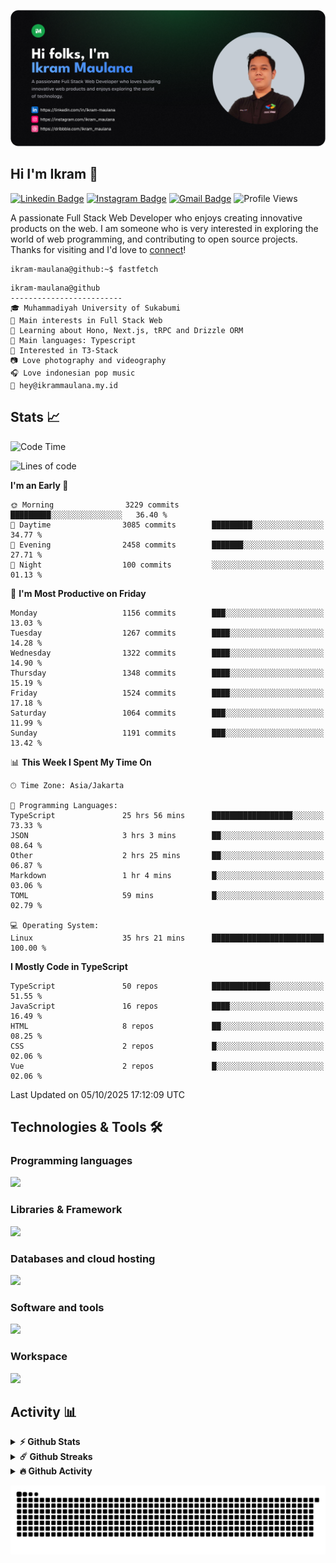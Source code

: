 ![IkramBanner](ikrambanner.png)

## Hi I'm Ikram 👋

[![Linkedin Badge](https://img.shields.io/badge/-ikram--maulana-blue?style=flat&logo=Linkedin&logoColor=white&link=https://links.ikrammaulana.my.id/s/linkedin)](https://links.ikrammaulana.my.id/s/linkedin)
[![Instagram Badge](https://img.shields.io/badge/-@ikram__maulana-purple?style=flat&logo=instagram&logoColor=white&link=https://links.ikrammaulana.my.id/s/instagram)](https://links.ikrammaulana.my.id/s/instagram)
[![Gmail Badge](https://img.shields.io/badge/-ikrammaulana-c14438?style=flat&logo=Gmail&logoColor=white&link=https://links.ikrammaulana.my.id/s/email)](mailto:hey@ikram.is-a.dev)
![Profile Views](https://komarev.com/ghpvc/?username=Ikram-Maulana)

A passionate Full Stack Web Developer who enjoys creating innovative products on the web. I am someone who is very interested in exploring the world of web programming, and contributing to open source projects. Thanks for visiting and I'd love to [connect](https://links.ikrammaulana.my.id/s/linkedin)!

```console
ikram-maulana@github:~$ fastfetch
```

```console
ikram-maulana@github
-------------------------
🎓 Muhammadiyah University of Sukabumi
🔎 Main interests in Full Stack Web
🌱 Learning about Hono, Next.js, tRPC and Drizzle ORM
🌟 Main languages: Typescript
🚩 Interested in T3-Stack
📷 Love photography and videography
🎧 Love indonesian pop music
📧 hey@ikrammaulana.my.id
```

## Stats 📈

<!--START_SECTION:waka-->
![Code Time](http://img.shields.io/badge/Code%20Time-2%2C961%20hrs%2037%20mins-blue)

![Lines of code](https://img.shields.io/badge/From%20Hello%20World%20I%27ve%20Written-12.0%20million%20lines%20of%20code-blue)

**I'm an Early 🐤** 

```text
🌞 Morning                3229 commits        █████████░░░░░░░░░░░░░░░░   36.40 % 
🌆 Daytime                3085 commits        █████████░░░░░░░░░░░░░░░░   34.77 % 
🌃 Evening                2458 commits        ███████░░░░░░░░░░░░░░░░░░   27.71 % 
🌙 Night                  100 commits         ░░░░░░░░░░░░░░░░░░░░░░░░░   01.13 % 
```
📅 **I'm Most Productive on Friday** 

```text
Monday                   1156 commits        ███░░░░░░░░░░░░░░░░░░░░░░   13.03 % 
Tuesday                  1267 commits        ████░░░░░░░░░░░░░░░░░░░░░   14.28 % 
Wednesday                1322 commits        ████░░░░░░░░░░░░░░░░░░░░░   14.90 % 
Thursday                 1348 commits        ████░░░░░░░░░░░░░░░░░░░░░   15.19 % 
Friday                   1524 commits        ████░░░░░░░░░░░░░░░░░░░░░   17.18 % 
Saturday                 1064 commits        ███░░░░░░░░░░░░░░░░░░░░░░   11.99 % 
Sunday                   1191 commits        ███░░░░░░░░░░░░░░░░░░░░░░   13.42 % 
```


📊 **This Week I Spent My Time On** 

```text
🕑︎ Time Zone: Asia/Jakarta

💬 Programming Languages: 
TypeScript               25 hrs 56 mins      ██████████████████░░░░░░░   73.33 % 
JSON                     3 hrs 3 mins        ██░░░░░░░░░░░░░░░░░░░░░░░   08.64 % 
Other                    2 hrs 25 mins       ██░░░░░░░░░░░░░░░░░░░░░░░   06.87 % 
Markdown                 1 hr 4 mins         █░░░░░░░░░░░░░░░░░░░░░░░░   03.06 % 
TOML                     59 mins             █░░░░░░░░░░░░░░░░░░░░░░░░   02.79 % 

💻 Operating System: 
Linux                    35 hrs 21 mins      █████████████████████████   100.00 % 
```

**I Mostly Code in TypeScript** 

```text
TypeScript               50 repos            █████████████░░░░░░░░░░░░   51.55 % 
JavaScript               16 repos            ████░░░░░░░░░░░░░░░░░░░░░   16.49 % 
HTML                     8 repos             ██░░░░░░░░░░░░░░░░░░░░░░░   08.25 % 
CSS                      2 repos             █░░░░░░░░░░░░░░░░░░░░░░░░   02.06 % 
Vue                      2 repos             █░░░░░░░░░░░░░░░░░░░░░░░░   02.06 % 
```




 Last Updated on 05/10/2025 17:12:09 UTC
<!--END_SECTION:waka-->

## Technologies & Tools 🛠️

### Programming languages

<a href="https://skillicons.dev">
<img src="https://skillicons.dev/icons?i=html,css,sass,js,ts,php,py" />
</a>

### Libraries & Framework

<a href="https://skillicons.dev">
<img src="https://skillicons.dev/icons?i=react,vue,next,laravel,express,tailwind,bootstrap">
</a>

### Databases and cloud hosting

<a href="https://skillicons.dev">
<img src="https://skillicons.dev/icons?i=sqlite,mysql,postgresql,redis,vercel,cloudflare" />
</a>

### Software and tools

<a href="https://skillicons.dev">
<img src="https://skillicons.dev/icons?i=github,vscode,postman,figma&perline=11" />
</a>

### Workspace

<a href="https://skillicons.dev">
<img src="https://skillicons.dev/icons?i=apple,ubuntu,windows&perline=11" />
</a>

## Activity 📊

<details>
  <summary><b>⚡ Github Stats</b></summary>

  <br />
  <img height="180em" src="https://github-readme-stats-eight-theta.vercel.app/api?username=ikram-maulana&show_icons=true&hide_border=true&&count_private=true&include_all_commits=true" />
  <img height="180em" src="https://github-readme-stats-eight-theta.vercel.app/api/top-langs/?username=ikram-maulana&show_icons=true&hide_border=true&layout=compact&langs_count=8"/>
</details>

<details>
  <summary><b>☄️ Github Streaks</b></summary>

  <br />
  <img height="180em" src="https://github-readme-streak-stats.herokuapp.com/?user=ikram-maulana&hide_border=true" />
</details>

<details>
  <summary><b>🔥 Github Activity</b></summary>

  <br />
  <img height="180em" src="https://github-readme-activity-graph.vercel.app/graph?username=ikram-maulana&theme=github-light" />
</details>

![snake gif](https://github.com/ikram-maulana/ikram-maulana/blob/output/github-snake.svg)
